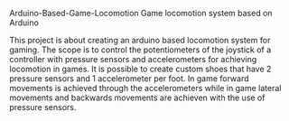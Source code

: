 Arduino-Based-Game-Locomotion
Game locomotion system based on Arduino 

This project is about creating an arduino based locomotion system for gaming. The scope is to control the potentiometers of the joystick of a controller with pressure sensors and accelerometers for achieving locomotion in games. It is possible to create custom shoes that have 2 pressure sensors and 1 accelerometer per foot. In game forward movements is achieved through the accelerometers while in game lateral movements and backwards movements are achieven with the use of pressure sensors.
